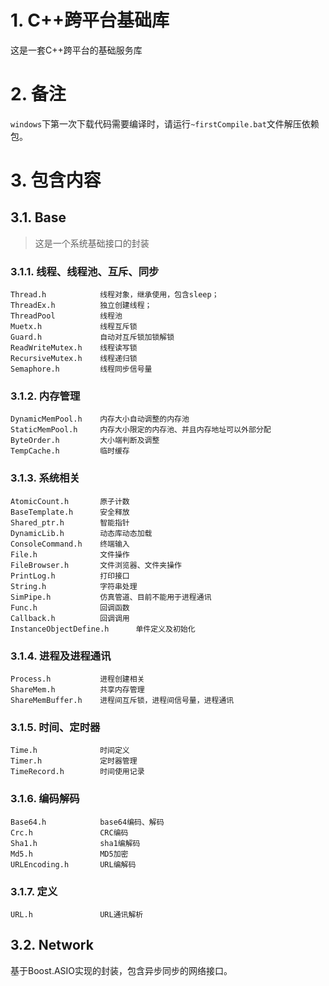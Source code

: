 # 1. C++跨平台基础库
这是一套C++跨平台的基础服务库

# 2. 备注
 `windows`下第一次下载代码需要编译时，请运行`~firstCompile.bat`文件解压依赖包。

# 3. 包含内容
## 3.1. Base
> 这是一个系统基础接口的封装
### 3.1.1. 线程、线程池、互斥、同步
	Thread.h			线程对象，继承使用，包含sleep；   
	ThreadEx.h			独立创建线程；   
	ThreadPool			线程池
	Muetx.h				线程互斥锁
	Guard.h				自动对互斥锁加锁解锁
	ReadWriteMutex.h	线程读写锁
	RecursiveMutex.h	线程递归锁
	Semaphore.h			线程同步信号量

### 3.1.2. 内存管理
	DynamicMemPool.h	内存大小自动调整的内存池
	StaticMemPool.h		内存大小限定的内存池、并且内存地址可以外部分配
	ByteOrder.h			大小端判断及调整
	TempCache.h			临时缓存

### 3.1.3. 系统相关
	AtomicCount.h		原子计数
	BaseTemplate.h		安全释放
	Shared_ptr.h		智能指针
	DynamicLib.h		动态库动态加载
	ConsoleCommand.h	终端输入
	File.h				文件操作
	FileBrowser.h		文件浏览器、文件夹操作
	PrintLog.h			打印接口
	String.h			字符串处理
	SimPipe.h			仿真管道、目前不能用于进程通讯
	Func.h				回调函数
	Callback.h			回调调用
	InstanceObjectDefine.h		单件定义及初始化

### 3.1.4. 进程及进程通讯
	Process.h			进程创建相关
	ShareMem.h			共享内存管理
	ShareMemBuffer.h	进程间互斥锁，进程间信号量，进程通讯

### 3.1.5. 时间、定时器
	Time.h				时间定义
	Timer.h				定时器管理
	TimeRecord.h		时间使用记录

### 3.1.6. 编码解码
	Base64.h			base64编码、解码
	Crc.h				CRC编码
	Sha1.h				sha1编解码
	Md5.h				MD5加密
	URLEncoding.h		URL编解码

### 3.1.7. 定义
	URL.h				URL通讯解析

## 3.2. Network
基于Boost.ASIO实现的封装，包含异步同步的网络接口。
